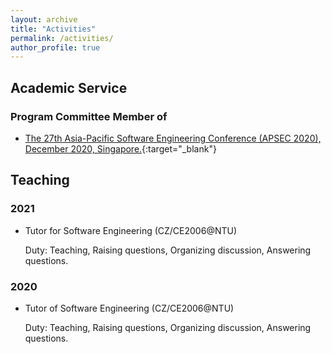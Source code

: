 ```yaml
---
layout: archive
title: "Activities"
permalink: /activities/
author_profile: true
---
```


## Academic Service
### Program Committee Member of
* [The 27th Asia-Pacific Software Engineering Conference (APSEC 2020), December 2020, Singapore.](https://formal-analysis.com/apsec/2020/){:target="_blank"}

## Teaching
### 2021
* Tutor for Software Engineering (CZ/CE2006@NTU)

  Duty: Teaching, Raising questions, Organizing discussion, Answering questions.

### 2020
* Tutor of Software Engineering (CZ/CE2006@NTU)

  Duty: Teaching, Raising questions, Organizing discussion, Answering questions.